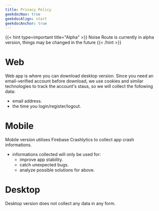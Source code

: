 ```yaml
---
title: Privacy Policy
geekdocNav: true
geekdocAlign: start
geekdocAnchor: true
---
```


{{< hint type=important title="Alpha" >}}
Noise Route is currently in alpha version, things may be changed in the future
{{< /hint >}}

# Web
Web app is where you can download desktop version. Since you need an email-verified account before download, we use cookies and similar technologies to track the account's staus, so we will collect the following data:
* email address.
* the time you login/register/logout.

# Mobile
Mobile version utilises Firebase Crashlytics to collect app crash informations.
* informations collected will only be used for:
  * improve app stability.
  * catch unexpected bugs.
  * analyze possible solutions for above.

# Desktop
Desktop version does not collect any data in any form.
